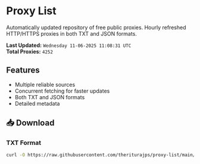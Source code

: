 # Proxy List

Automatically updated repository of free public proxies. Hourly refreshed HTTP/HTTPS proxies in both TXT and JSON formats.

**Last Updated:** `Wednesday 11-06-2025 11:08:31 UTC`  
**Total Proxies:** `4252`

## Features
- Multiple reliable sources
- Concurrent fetching for faster updates
- Both TXT and JSON formats
- Detailed metadata

## 📥 Download

### TXT Format
```bash
curl -O https://raw.githubusercontent.com/theriturajps/proxy-list/main/proxies.txt